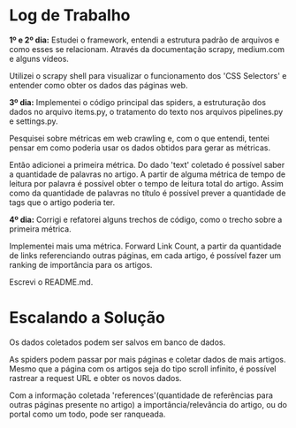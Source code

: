 # Log de Trabalho

**1º e 2º dia:** Estudei o framework, entendi a estrutura padrão de arquivos e como esses se relacionam. Através da documentação scrapy, medium.com e alguns vídeos.

Utilizei o scrapy shell para visualizar o funcionamento dos 'CSS Selectors' e entender como obter os dados das páginas web.             

**3º dia:** Implementei o código principal das spiders, a estruturação dos dados no arquivo items.py, o tratamento do texto nos arquivos pipelines.py e settings.py.

Pesquisei sobre métricas em web crawling e, com o que entendi, tentei pensar em como poderia usar os dados obtidos para gerar as métricas.

Então adicionei a primeira métrica. Do dado 'text' coletado é possível saber a quantidade de palavras no artigo.
A partir de alguma métrica de tempo de leitura por palavra é possível obter o tempo de leitura total do artigo.
Assim como da quantidade de palavras no título é possível prever a quantidade de tags que o artigo poderia ter.

**4º dia:** Corrigi e refatorei alguns trechos de código, como o trecho sobre a primeira métrica.

Implementei mais uma métrica. 
Forward Link Count, a partir da quantidade de links referenciando outras páginas, em cada artigo, é possível fazer um ranking de importância para os artigos.

Escrevi o README.md.


# Escalando a Solução

Os dados coletados podem ser salvos em banco de dados.

As spiders podem passar por mais páginas e coletar dados de mais artigos.
Mesmo que a página com os artigos seja do tipo scroll infinito, é possível rastrear a request URL e obter os novos dados.

Com a informação coletada 'references'(quantidade de referências para outras páginas presente no artigo) a importância/relevância do artigo, ou do portal como um todo, pode ser ranqueada.
